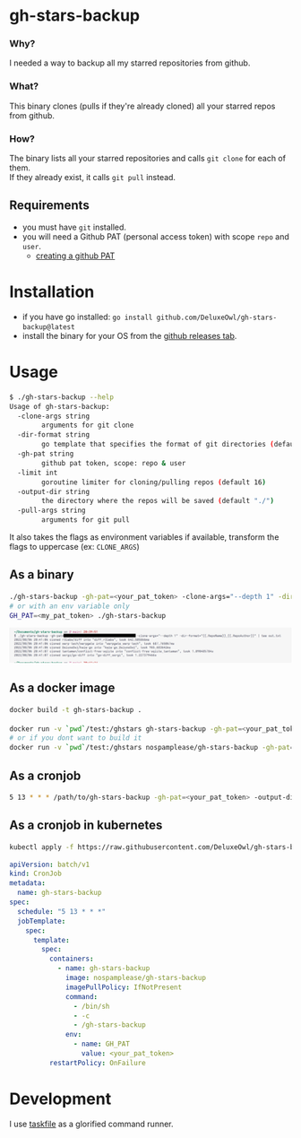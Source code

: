 # gh-stars-backup

### Why?

I needed a way to backup all my starred repositories from github.

### What?

This binary clones (pulls if they're already cloned) all your starred repos from github.

### How?

The binary lists all your starred repositories and calls `git clone` for each of them.  
If they already exist, it calls `git pull` instead.

## Requirements

- you must have `git` installed.
- you will need a Github PAT (personal access token) with scope `repo` and `user`.
  - [creating a github PAT](https://docs.github.com/en/authentication/keeping-your-account-and-data-secure/creating-a-personal-access-token)

# Installation

- if you have go installed: `go install github.com/DeluxeOwl/gh-stars-backup@latest`
- install the binary for your OS from the [github releases tab](https://github.com/DeluxeOwl/gh-stars-backup/releases).

# Usage

```sh
$ ./gh-stars-backup --help
Usage of gh-stars-backup:
  -clone-args string
        arguments for git clone
  -dir-format string
        go template that specifies the format of git directories (default "{{.RepoName}} [{{.RepoAuthor}}]")
  -gh-pat string
        github pat token, scope: repo & user
  -limit int
        goroutine limiter for cloning/pulling repos (default 16)
  -output-dir string
        the directory where the repos will be saved (default "./")
  -pull-args string
        arguments for git pull
```

It also takes the flags as environment variables if available, transform the flags to uppercase (ex: `CLONE_ARGS`)

## As a binary

```sh
./gh-stars-backup -gh-pat=<your_pat_token> -clone-args="--depth 1" -dir-format="{{.RepoName}}_{{.RepoAuthor}}" -output-dir="./ghbackup" | tee out.txt
# or with an env variable only
GH_PAT=<my_pat_token> ./gh-stars-backup
```

![](img/usage.png)

## As a docker image

```sh
docker build -t gh-stars-backup .

docker run -v `pwd`/test:/ghstars gh-stars-backup -gh-pat=<your_pat_token> -output-dir="./ghstars"
# or if you dont want to build it
docker run -v `pwd`/test:/ghstars nospamplease/gh-stars-backup -gh-pat=<your_pat_token> -output-dir="./ghstars"
```

## As a cronjob

```sh
5 13 * * * /path/to/gh-stars-backup -gh-pat=<your_pat_token> -output-dir=<directory_where_you_want_to_save>
```

## As a cronjob in kubernetes

```sh
kubectl apply -f https://raw.githubusercontent.com/DeluxeOwl/gh-stars-backup/main/cronjob.yaml
```

```yaml
apiVersion: batch/v1
kind: CronJob
metadata:
  name: gh-stars-backup
spec:
  schedule: "5 13 * * *"
  jobTemplate:
    spec:
      template:
        spec:
          containers:
            - name: gh-stars-backup
              image: nospamplease/gh-stars-backup
              imagePullPolicy: IfNotPresent
              command:
                - /bin/sh
                - -c
                - /gh-stars-backup
              env:
                - name: GH_PAT
                  value: <your_pat_token>
          restartPolicy: OnFailure
```

# Development

I use [taskfile](https://taskfile.dev/) as a glorified command runner.
